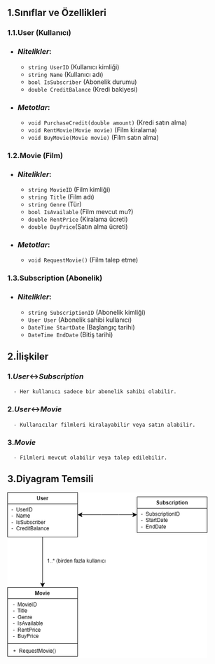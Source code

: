 ## 1.Sınıflar ve Özellikleri
### 1.1.User (Kullanıcı)
  - ### *Nitelikler*:
      - `string UserID` (Kullanıcı kimliği)
      - `string Name` (Kullanıcı adı)
      - `bool IsSubscriber` (Abonelik durumu)
      - `double CreditBalance` (Kredi bakiyesi)
  - ### *Metotlar*:
      - `void PurchaseCredit(double amount)` (Kredi satın alma)
      - `void RentMovie(Movie movie)` (Film kiralama)
      - `void BuyMovie(Movie movie)` (Film satın alma)
### 1.2.Movie (Film)
  - ### *Nitelikler*:
      - `string MovieID` (Film kimliği)
      - `string Title` (Film adı)
      - `string Genre` (Tür)
      - `bool IsAvailable` (Film mevcut mu?)
      - `double RentPrice` (Kiralama ücreti)
      - `double BuyPrice`(Satın alma ücreti)
  - ### *Metotlar*:
      - `void RequestMovie()` (Film talep etme)
### 1.3.Subscription (Abonelik)
  - ### *Nitelikler*:
      - `string SubscriptionID` (Abonelik kimliği)
      - `User User` (Abonelik sahibi kullanıcı)
      - `DateTime StartDate` (Başlangıç tarihi)
      - `DateTime EndDate` (Bitiş tarihi)
 
## 2.İlişkiler
  ### 1.*User*<->*Subscription*
      - Her kullanıcı sadece bir abonelik sahibi olabilir.
  ### 2.*User*<->*Movie*
      - Kullanıcılar filmleri kiralayabilir veya satın alabilir.
  ### 3.*Movie*
      - Filmleri mevcut olabilir veya talep edilebilir.

## 3.Diyagram Temsili
![Diyagram](filmDiyagram.png)
